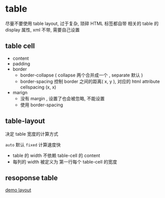 # table 
尽量不要使用 table layout, 过于复杂, 琐碎
HTML 标签都自带 相关的 table 的display 属性, xml 不带, 需要自己设置

## table cell

- content
- padding
- border
    - border-collapse ( collapse 两个合并成一个 , separate 默认 )
    - border-spacing 控制 border 之间的距离( x, y ), 对应的 html attribute cellspacing (x, x)
- marign
    - 没有 margin , 设置了也会被忽略, 不能设置
    - 使用 border-spacing


## table-layout

决定 table 宽度的计算方式

`auto` 默认
`fixed` 计算速度快

- table 的 width 不依赖 table-cell 的 content
- 每列的 width 被定义为 第一行每个 table-cell 的宽度

## resoponse table
[demo layout](http://www.filamentgroup.com/lab/tablesaw.html)

